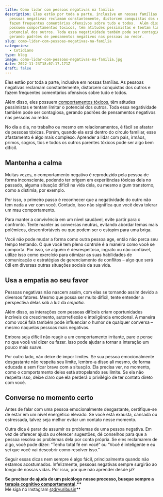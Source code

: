 ```yaml
---
title: Como lidar com pessoas negativas na família
description: Eles estão por toda a parte, inclusive em nossas famílias. As
  pessoas negativas reclamam constantemente, distorcem conquistas dos outros e
  fazem frequentes comentários ofensivos sobre tudo e todos.  Além disso, eles
  possuem comportamentos tóxicos, têm atitudes pessimistas e tentam limitar o
  potencial dos outros. Toda essa negatividade também pode ser contagiosa,
  gerando padrões de pensamentos negativos nas pessoas ao redor.
slug: como-lidar-com-pessoas-negativas-na-familia
categories:
  - Cotidiano
type: blog
image: como-lidar-com-pessoas-negativas-na-familia.jpg
date: 2022-11-23T18:07:17.171Z
draft: false
---
```










Eles estão por toda a parte, inclusive em nossas famílias. As pessoas negativas reclamam constantemente, distorcem conquistas dos outros e fazem frequentes comentários ofensivos sobre tudo e todos.

Além disso, eles possuem [comportamentos tóxicos](https://yuribusin.com.br/relacionamento-toxico-entenda-se-voce-esta-em-um/), têm atitudes pessimistas e tentam limitar o potencial dos outros. Toda essa negatividade também pode ser contagiosa, gerando padrões de pensamentos negativos nas pessoas ao redor.

No dia a dia, no trabalho ou mesmo em relacionamentos, é fácil se afastar de pessoas tóxicas. Porém, quando ela está dentro do círculo familiar, esse afastamento é algo mais complexo. Aprender a lidar com pais, irmãos, primos, sogros, tios e todos os outros parentes tóxicos pode ser algo bem difícil.

## []()Mantenha a calma

Muitas vezes, o comportamento negativo é reproduzido pela pessoa de forma inconsciente, podendo ter origem em experiências tóxicas dela no passado, alguma situação difícil na vida dela, ou mesmo algum transtorno, como a distimia, por exemplo.

Por isso, o primeiro passo é reconhecer que a negatividade do outro não tem nada a ver com você. Contudo, isso não significa que você deva tolerar um mau comportamento.

Para manter a convivência em um nível saudável, evite partir para o confronto. Tente manter as conversas neutras, evitando abordar temas mais polêmicos, desconfortáveis ou que podem ser o estopim para uma briga.

Você não pode mudar a forma como outra pessoa age, então não perca seu tempo tentando. O que você tem pleno controle é a maneira como você se comporta. Por isso, se alguém é desrespeitoso, ingrato ou não confiável, utilize isso como exercício para otimizar as suas habilidades de comunicação ​​e estratégias de gerenciamento de conflitos – algo que será útil em diversas outras situações sociais da sua vida.

## []()Usa a empatia ao seu favor

Pessoas negativas não nascem assim, com elas se tornando assim devido a diversos fatores. Mesmo que possa ser muito difícil, tente entender a perspectiva delas sob a luz da _empatia_.

Além disso, as interações com pessoas difíceis criam oportunidades incríveis de crescimento, autorreflexão e inteligência emocional. A maneira como você fala também pode influenciar o humor de qualquer conversa – mesmo naquelas pessoas mais negativas.

Embora seja difícil não reagir a um comportamento irritante, pare e pense no que você vai dizer ou fazer. Isso pode ajudar a tornar a interação um pouco mais suave.

Por outro lado, não deixe de impor limites. Se sua pessoa emocionalmente desgastante não respeita seu limite, lembre-a disso ali mesmo, de forma educada e sem ficar brava com a situação. Ela precisa ver, no momento, como o comportamento deles está atropelando seu limite. Se ela não respeita isso, deixe claro que ela perderá o privilégio de ter contato direto com você.

## []()Converse no momento certo

Antes de falar com uma pessoa emocionalmente desgastante, certifique-se de estar em um nível energético elevado. Se você está exausta, cansada ou estressada, talvez seja melhor evitar um contato nesse momento.

Outra dica é parar de assumir os problemas de uma pessoa negativa. Em vez de oferecer ajuda ou oferecer sugestões, dê conselhos para que a pessoa resolva os problemas dela por conta própria. Se eles reclamarem de algo, você pode dizer: “Tenho total fé em você” ou “Você é inteligente e eu sei que você vai descobrir como resolver isso.”

Seguir essas dicas nem sempre é algo fácil, principalmente quando não estamos acostumados. Infelizmente, pessoas negativas sempre surgirão ao longo de nossas vidas. Por isso, por que não aprender desde já?

**Se precisar de ajuda de um psicólogo nesse processo, busque sempre a [terapia cognitivo comportamental](https://yuribusin.com.br/).\*\***\
Me siga no Instagram [@dryuribusin](https://www.instagram.com/dryuribusin/)\*\*


